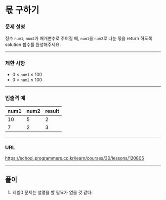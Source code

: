# 몫 구하기

### 문제 설명

정수 `num1`, `num2`가 매개변수로 주어질 때, `num1`을 `num2`로 나눈 몫을 return 하도록 solution 함수를 완성해주세요.

-----------
### 제한 사항

- 0 < `num1` ≤ 100
- 0 < `num2` ≤ 100

-----------
### 입출력 예

| num1 | num2 | result |
|------|------|--------|
| 10   | 5    | 2      |
| 7    | 2    | 3      |

-----------
### URL

https://school.programmers.co.kr/learn/courses/30/lessons/120805

-----------
## 풀이
1. 레벨0 문제는 설명을 할 필요가 없을 것 같다.